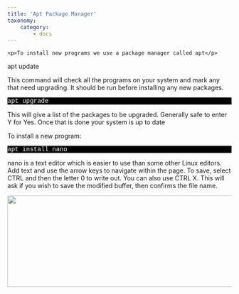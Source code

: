 ```yaml
---
title: 'Apt Package Manager'
taxonomy:
    category:
        - docs
---
```


    <p>To install new programs we use a package manager called apt</p>
<p style="font-family:Courier; color:white; background-color:black;">

apt update
</p>

<p>This command will check all the programs on your system and mark any that need upgrading. It should be run before installing any new packages. </p>

<p style="font-family:Courier; color:white; background-color:black;">
apt upgrade
</p>

<p>This will give a list of the packages to be upgraded. Generally safe to enter Y for Yes. Once that is done your system is up to date</p>
<p>To install a new program:<br>
    <p style="font-family:Courier; color:white; background-color:black;">
 apt install nano
</p></p>

<p> nano is a text editor which is easier to use than some other Linux editors. Add text and use the arrow keys to navigate within the page. To save, select CTRL and then the letter 0 to write out. You can also use CTRL X. This will ask if you wish to save
    the modified buffer, then confirms the file name.</p>
<p><img src="https://wonk.xyz/moodle/draftfile.php/5/user/draft/435003043/nano1.jpg?time=1593489524215" alt="" role="presentation" class="img-responsive atto_image_button_text-bottom" width="564" height="206"><br></p>
    